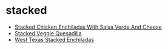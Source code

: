 # stacked

 * [Stacked Chicken Enchiladas With Salsa Verde And Cheese](index/s/stacked-chicken-enchiladas-with-salsa-verde-and-cheese-238505.json)
 * [Stacked Veggie Quesadilla](index/s/stacked-veggie-quesadilla-363653.json)
 * [West Texas Stacked Enchiladas](index/w/west-texas-stacked-enchiladas-367410.json)
